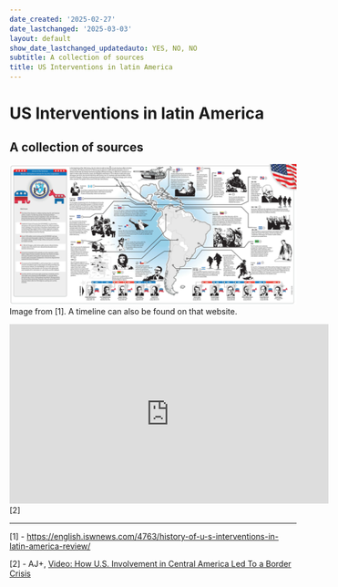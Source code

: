 ```yaml
---
date_created: '2025-02-27'
date_lastchanged: '2025-03-03'
layout: default
show_date_lastchanged_updatedauto: YES, NO, NO
subtitle: A collection of sources
title: US Interventions in latin America
---
```

# US Interventions in latin America 
## A collection of sources 

![](media/Pasted%20image%2020250227154650.jpg)
Image from [1]. A timeline can also be found on that website. 

<iframe width="560" height="315" src="https://www.youtube.com/embed/ueNWlMyUNy4?si=VxRMBhTHCzu_gS_v" title="YouTube video player" frameborder="0" allow="accelerometer; autoplay; clipboard-write; encrypted-media; gyroscope; picture-in-picture; web-share" referrerpolicy="strict-origin-when-cross-origin" allowfullscreen></iframe>[2]

____
[1] - 
https://english.iswnews.com/4763/history-of-u-s-interventions-in-latin-america-review/

[2] - AJ+, [Video: How U.S. Involvement in Central America Led To a Border Crisis](https://www.google.com/url?q=https://www.google.com/url?q%3Dhttps://www.youtube.com/watch?v%253DueNWlMyUNy4%26amp;sa%3DD%26amp;source%3Deditors%26amp;ust%3D1742159639675507%26amp;usg%3DAOvVaw3jypUxvF0DDd80HvKLaLo9&sa=D&source=docs&ust=1742159639776141&usg=AOvVaw3GQfFDh6lJplDgsDaavn3c)


